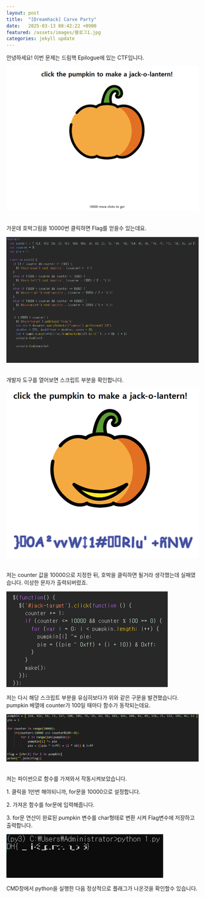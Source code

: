 ```yaml
---
layout: post
title:  "[Dreamhack] Carve Party"
date:   2025-03-13 08:42:22 +0900
featured: /assets/images/블로그1.jpg
categories: jekyll update
---
```

<p>안녕하세요! 이번 문제는 드림핵 Epilogue에 있는 CTF입니다.</p>
<img src="/assets/images/p1.PNG" style="max-width: 100%; height: auto;"> 
<p>가운데 호박그림을 10000번 클릭하면 Flag를 얻을수 있는데요.</p>
<img src="/assets/images/p2.PNG" style="max-width: 100%; height: auto;"> 
<p>개발자 도구를 열어보면 스크립트 부분을 확인합니다.</p>
<img src="/assets/images/p3.PNG" style="max-width: 100%; height: auto;"> 
<p>저는 counter 값을 10000으로 지정한 뒤, 호박을 클릭하면 될거라 생각했는데 실패였습니다. 이상한 문자가 출력되버렸죠.</p>
<img src="/assets/images/p4.PNG" style="max-width: 100%; height: auto;"> 
<p>저는 다시 해당 스크립트 부분을 유심히보다가 위와 같은 구문을 발견했습니다. pumpkin 배열에 counter가 100일 때마다 함수가 동작되는데요.</p>
<img src="/assets/images/p5.PNG" style="max-width: 100%; height: auto;"> 
<p>저는 파이썬으로 함수를 가져와서 작동시켜보았습니다.</p>
<p>1. 클릭을 1만번 해야되니까, for문을 10000으로 설정합니다.</p>
<p>2. 가져온 함수를 for문에 입력해줍니다.</p>
<p>3. for문 연산이 완료된 pumpkin 변수를 char형태로 변환 시켜 Flag변수에 저장하고 출력합니다.</p>
<img src="/assets/images/p6-1.PNG" style="max-width: 100%; height: auto;"> 
<p>CMD창에서 python을 실행한 다음 정상적으로 플래그가 나온것을 확인할수 있습니다.</p>